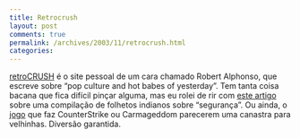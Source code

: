```yaml
---
title: Retrocrush
layout: post
comments: true
permalink: /archives/2003/11/retrocrush.html
categories:
---
```

<a href="http://www.retrocrush.com">retroCRUSH</a> é o site pessoal de um cara chamado Robert Alphonso, que escreve sobre &#8220;pop culture and hot babes of yesterday&#8221;. Tem tanta coisa bacana que fica difícil pinçar alguma, mas eu rolei de rir com <a href="http://www.retrocrush.com/archive2003/charts/index.html" >este artigo</a> sobre uma compilação de folhetos indianos sobre &#8220;segurança&#8221;. Ou ainda, o <a href="http://www.retrocrush.com/archive2/chiller/index.html" >jogo</a> que faz CounterStrike ou Carmageddom parecerem uma canastra para velhinhas. Diversão garantida.